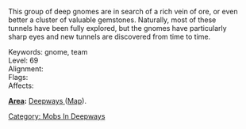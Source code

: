 This group of deep gnomes are in search of a rich vein of ore, or even  
better a cluster of valuable gemstones. Naturally, most of these  
tunnels have been fully explored, but the gnomes have particularly  
sharp eyes and new tunnels are discovered from time to time.  
  
Keywords: gnome, team  
Level: 69  
Alignment:  
Flags: <none>  
Affects: <none>  
  
  
  
**[Area](:Category:_Areas "wikilink"):** [Deepways
](:Category:_Deepways "wikilink") ([Map](Deepways_Map "wikilink")).  

[Category: Mobs In Deepways](Category:_Mobs_In_Deepways "wikilink")
